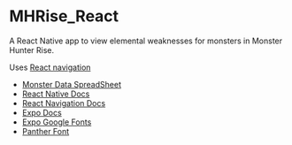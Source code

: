 # MHRise_React
A React Native app to view elemental weaknesses for monsters in Monster Hunter Rise.

Uses [React navigation](https://reactnavigation.org/)

* [Monster Data SpreadSheet](https://docs.google.com/spreadsheets/d/1-wHituf-MDc_-AatjYbkgFz9OpqKu3X7N9rF69Aw8do/edit?usp=sharing)
* [React Native Docs](https://reactnative.dev/docs/getting-started)
* [React Navigation Docs](https://reactnavigation.org/docs/getting-started)
* [Expo Docs](https://docs.expo.io/)
* [Expo Google Fonts](https://github.com/expo/google-fonts)
* [Panther Font](https://www.dafont.com/panther-2.font?l[]=10&l[]=1)
